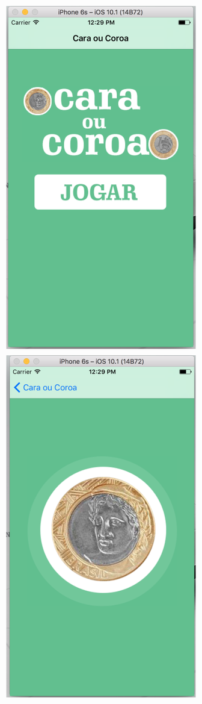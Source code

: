 ![alt tag](https://raw.githubusercontent.com/nubioknupp/CaraOuCoroa/master/Screenshots/Tela1.png "Screenshot da tela do Aplicativo")

![alt tag](https://raw.githubusercontent.com/nubioknupp/CaraOuCoroa/master/Screenshots/Tela2.png "Screenshot do popup de detalhes do Aplicativo")
